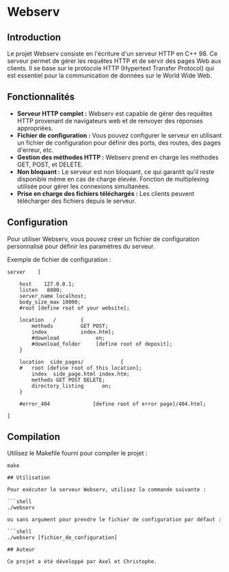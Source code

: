 # Webserv

## Introduction

Le projet Webserv consiste en l'écriture d'un serveur HTTP en C++ 98. Ce serveur permet de gérer les requêtes HTTP et de servir des pages Web aux clients. Il se base sur le protocole HTTP (Hypertext Transfer Protocol) qui est essentiel pour la communication de données sur le World Wide Web.

## Fonctionnalités

- **Serveur HTTP complet :** Webserv est capable de gérer des requêtes HTTP provenant de navigateurs web et de renvoyer des réponses appropriées.
- **Fichier de configuration :** Vous pouvez configurer le serveur en utilisant un fichier de configuration pour définir des ports, des routes, des pages d'erreur, etc.
- **Gestion des méthodes HTTP :** Webserv prend en charge les méthodes GET, POST, et DELETE.
- **Non bloquant :** Le serveur est non bloquant, ce qui garantit qu'il reste disponible même en cas de charge élevée. Fonction de multiplexing utilisée pour gérer les connexions simultanées.
- **Prise en charge des fichiers téléchargés :** Les clients peuvent télécharger des fichiers depuis le serveur.

## Configuration

Pour utiliser Webserv, vous pouvez créer un fichier de configuration personnalisé pour définir les paramètres du serveur.

Exemple de fichier de configuration :

	server    [

		host    127.0.0.1;
		listen   8080;
		server_name localhost;
		body_size_max 10000;
		#root [define root of your website];

		location   /        {
			methods         GET POST;
			index           index.html;
			#download            on;
			#download_folder     [define root of deposit];
		}

		location  side_pages/            {
		#   root [define root of this location];
			index  side_page.html index.htm;
			methods GET POST DELETE;
			directory_listing      on;
		}

		#error_404              [define root of error page]/404.html;

	]

## Compilation

Utilisez le Makefile fourni pour compiler le projet :

```shell
make

## Utilisation

Pour exécuter le serveur Webserv, utilisez la commande suivante :

```shell
./webserv

ou sans argument pour prendre le fichier de configuration par défaut :

```shell
./webserv [fichier_de_configuration]

## Auteur

Ce projet a été développé par Axel et Christophe.

